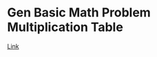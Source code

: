 # Gen Basic Math Problem Multiplication Table
[Link](https://boszgtec.github.io/Gen-Basic-Math-Problem-x/multiplication_table/)
